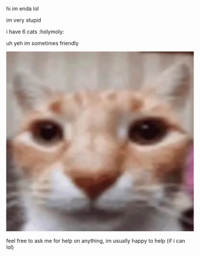 hi im enda lol

im very stupid 

i have 6 cats :holymoly:

uh yeh im sometimes friendly 

![](https://raw.githubusercontent.com/EndaDwagon/EndaDwagon/refs/heads/main/sticker.webp)

feel free to ask me for help on anything, im usually happy to help (if i can lol)
